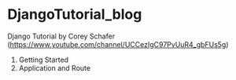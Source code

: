 # DjangoTutorial_blog
Django Tutorial by Corey Schafer (https://www.youtube.com/channel/UCCezIgC97PvUuR4_gbFUs5g)

1. Getting Started
2. Application and Route